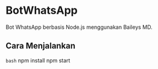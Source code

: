 # BotWhatsApp

Bot WhatsApp berbasis Node.js menggunakan Baileys MD.

## Cara Menjalankan

```bash```
npm install
npm start
